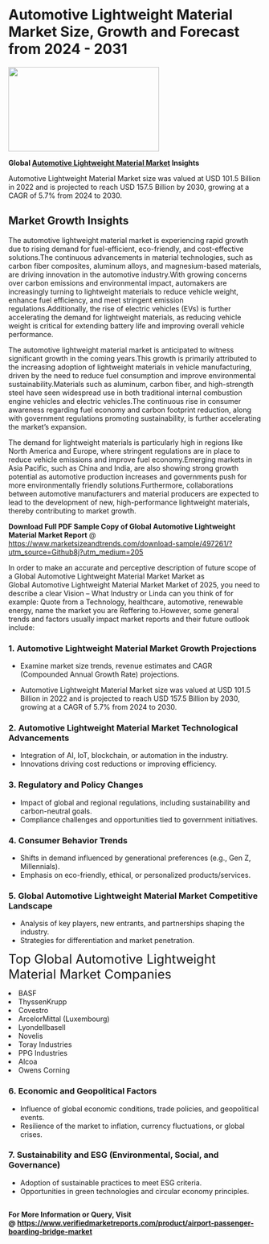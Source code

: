 <H1>Automotive Lightweight Material Market Size, Growth and Forecast from 2024 - 2031</H1><img class="aligncenter size-medium wp-image-584254" src="https://thirdeyenews.in/wp-content/uploads/2024/09/Global-Market-Research-300x168.jpeg" alt="" width="300" height="168" /><p><strong>Global&nbsp;<a href="https://www.marketsizeandtrends.com/download-sample/497261/?utm_source=Github8j?utm_medium=205">Automotive Lightweight Material Market</a> Insights</strong></p><p>Automotive Lightweight Material Market size was valued at USD 101.5 Billion in 2022 and is projected to reach USD 157.5 Billion by 2030, growing at a CAGR of 5.7% from 2024 to 2030.</p><p><h2>Market Growth Insights</h2> <p>The automotive lightweight material market is experiencing rapid growth due to rising demand for fuel-efficient, eco-friendly, and cost-effective solutions.The continuous advancements in material technologies, such as carbon fiber composites, aluminum alloys, and magnesium-based materials, are driving innovation in the automotive industry.With growing concerns over carbon emissions and environmental impact, automakers are increasingly turning to lightweight materials to reduce vehicle weight, enhance fuel efficiency, and meet stringent emission regulations.Additionally, the rise of electric vehicles (EVs) is further accelerating the demand for lightweight materials, as reducing vehicle weight is critical for extending battery life and improving overall vehicle performance.</p> <p>The automotive lightweight material market is anticipated to witness significant growth in the coming years.This growth is primarily attributed to the increasing adoption of lightweight materials in vehicle manufacturing, driven by the need to reduce fuel consumption and improve environmental sustainability.Materials such as aluminum, carbon fiber, and high-strength steel have seen widespread use in both traditional internal combustion engine vehicles and electric vehicles.The continuous rise in consumer awareness regarding fuel economy and carbon footprint reduction, along with government regulations promoting sustainability, is further accelerating the market’s expansion.</p> <p>The demand for lightweight materials is particularly high in regions like North America and Europe, where stringent regulations are in place to reduce vehicle emissions and improve fuel economy.Emerging markets in Asia Pacific, such as China and India, are also showing strong growth potential as automotive production increases and governments push for more environmentally friendly solutions.Furthermore, collaborations between automotive manufacturers and material producers are expected to lead to the development of new, high-performance lightweight materials, thereby contributing to market growth.</p> <p><span class=""><strong>Download Full PDF Sample Copy of Global Automotive Lightweight Material Market Report</strong> @ <a href="https://www.marketsizeandtrends.com/download-sample/497261/?utm_source=Github8j?utm_medium=205" target="_blank">https://www.marketsizeandtrends.com/download-sample/497261/?utm_source=Github8j?utm_medium=205</a></span></p><p>In order to make an accurate and perceptive description of future scope of a Global&nbsp;Automotive Lightweight Material Market Market as Global&nbsp;Automotive Lightweight Material Market Market of 2025, you need to describe a clear Vision &ndash; What Industry or Linda can you think of for example: Quote from a Technology, healthcare, automotive, renewable energy, name the market you are Reffering to.However, some general trends and factors usually impact market reports and their future outlook include:</p><h3>1.&nbsp;<strong>Automotive Lightweight Material Market Growth Projections</strong></h3><ul><li>Examine market size trends, revenue estimates and CAGR (Compounded Annual Growth Rate) projections.</li><li><p>Automotive Lightweight Material Market size was valued at USD 101.5 Billion in 2022 and is projected to reach USD 157.5 Billion by 2030, growing at a CAGR of 5.7% from 2024 to 2030.</p></li></ul><h3>2.&nbsp;<strong>Automotive Lightweight Material Market Technological Advancements</strong></h3><ul><li>Integration of AI, IoT, blockchain, or automation in the industry.</li><li>Innovations driving cost reductions or improving efficiency.</li></ul><h3>3.&nbsp;<strong>Regulatory and Policy Changes</strong></h3><ul><li>Impact of global and regional regulations, including sustainability and carbon-neutral goals.</li><li>Compliance challenges and opportunities tied to government initiatives.</li></ul><h3>4.&nbsp;<strong>Consumer Behavior Trends</strong></h3><ul><li>Shifts in demand influenced by generational preferences (e.g., Gen Z, Millennials).</li><li>Emphasis on eco-friendly, ethical, or personalized products/services.</li></ul><h3>5.&nbsp;<strong>Global Automotive Lightweight Material Market Competitive Landscape</strong></h3><ul><li>Analysis of key players, new entrants, and partnerships shaping the industry.</li><li>Strategies for differentiation and market penetration.</li></ul><p data-pm-slice="1 1 []"><span style="color: inherit; font-family: inherit; font-size: 25px;">Top Global Automotive Lightweight Material Market Companies</span></p><div class="" data-test-id=""><p><li>BASF</li><li> ThyssenKrupp</li><li> Covestro</li><li> ArcelorMittal (Luxembourg)</li><li> Lyondellbasell</li><li> Novelis</li><li> Toray Industries</li><li> PPG Industries</li><li> Alcoa</li><li> Owens Corning</li></p></div><h3>6.&nbsp;<strong>Economic and Geopolitical Factors</strong></h3><ul><li>Influence of global economic conditions, trade policies, and geopolitical events.</li><li>Resilience of the market to inflation, currency fluctuations, or global crises.</li></ul><h3>7.&nbsp;<strong>Sustainability and ESG (Environmental, Social, and Governance)</strong></h3><ul><li>Adoption of sustainable practices to meet ESG criteria.</li><li>Opportunities in green technologies and circular economy principles.</li></ul><h2><strong style="font-size: 14px;">For More Information or Query, Visit @&nbsp;</strong><a style="background-color: #ffffff; font-size: 14px;" href="https://www.marketsizeandtrends.com/report/automotive-lightweight-material-market/" target="_blank">https://www.verifiedmarketreports.com/product/airport-passenger-boarding-bridge-market</a></h2>